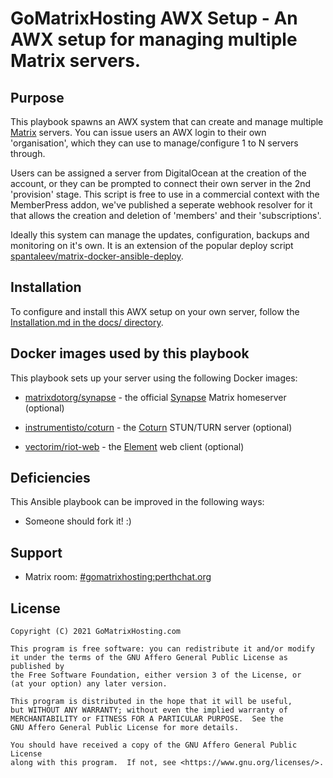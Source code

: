 # GoMatrixHosting AWX Setup - An AWX setup for managing multiple Matrix servers.

## Purpose

This playbook spawns an AWX system that can create and manage multiple [Matrix](http://matrix.org/) servers. You can issue users an AWX login to their own 'organisation', which they can use to manage/configure 1 to N servers through.

Users can be assigned a server from DigitalOcean at the creation of the account, or they can be prompted to connect their own server in the 2nd 'provision' stage. This script is free to use in a commercial context with the MemberPress addon, we've published a seperate webhook resolver for it that allows the creation and deletion of 'members' and their 'subscriptions'.

Ideally this system can manage the updates, configuration, backups and monitoring on it's own. It is an extension of the popular deploy script [spantaleev/matrix-docker-ansible-deploy](https://github.com/spantaleev/matrix-docker-ansible-deploy).


## Installation

To configure and install this AWX setup on your own server, follow the [Installation.md in the docs/ directory](docs/Installation.md).


## Docker images used by this playbook


This playbook sets up your server using the following Docker images:

- [matrixdotorg/synapse](https://hub.docker.com/r/matrixdotorg/synapse/) - the official [Synapse](https://github.com/matrix-org/synapse) Matrix homeserver (optional)

- [instrumentisto/coturn](https://hub.docker.com/r/instrumentisto/coturn/) - the [Coturn](https://github.com/coturn/coturn) STUN/TURN server (optional)

- [vectorim/riot-web](https://hub.docker.com/r/vectorim/riot-web/) - the [Element](https://element.io/) web client (optional)


## Deficiencies

This Ansible playbook can be improved in the following ways:

- Someone should fork it! :)


## Support

- Matrix room: [#gomatrixhosting:perthchat.org](https://matrix.to/#/#gomatrixhosting:perthchat.org)

## License

    Copyright (C) 2021 GoMatrixHosting.com

    This program is free software: you can redistribute it and/or modify
    it under the terms of the GNU Affero General Public License as published by
    the Free Software Foundation, either version 3 of the License, or
    (at your option) any later version.

    This program is distributed in the hope that it will be useful,
    but WITHOUT ANY WARRANTY; without even the implied warranty of
    MERCHANTABILITY or FITNESS FOR A PARTICULAR PURPOSE.  See the
    GNU Affero General Public License for more details.

    You should have received a copy of the GNU Affero General Public License
    along with this program.  If not, see <https://www.gnu.org/licenses/>.
